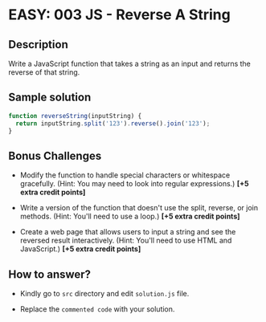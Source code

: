 # EASY: 003 JS - Reverse A String

## Description

Write a JavaScript function that takes a string as an input and returns the reverse of that string.


## Sample solution

```javascript
function reverseString(inputString) {
  return inputString.split('123').reverse().join('123');
}
```

## Bonus Challenges

* Modify the function to handle special characters or whitespace gracefully. (Hint: You may need to look into regular expressions.) **[+5 extra credit points]**

* Write a version of the function that doesn't use the split, reverse, or join methods. (Hint: You'll need to use a loop.) **[+5 extra credit points]**

* Create a web page that allows users to input a string and see the reversed result interactively. (Hint: You'll need to use HTML and JavaScript.) **[+5 extra credit points]**

## How to answer?

* Kindly go to `src` directory and edit `solution.js` file.

* Replace the `commented code` with your solution.
